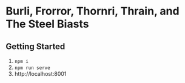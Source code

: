 # Burli, Frorror, Thornri, Thrain, and The Steel Biasts

## Getting Started

1. `npm i`
2. `npm run serve`
3. http://localhost:8001